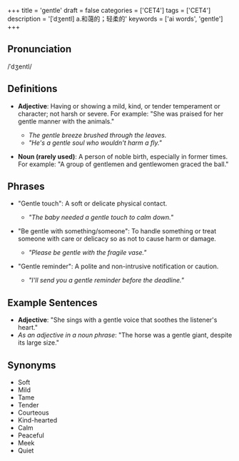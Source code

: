 +++
title = 'gentle'
draft = false
categories = ['CET4']
tags = ['CET4']
description = '[ˈdʒentl] a.和蔼的；轻柔的'
keywords = ['ai words', 'gentle']
+++

## Pronunciation
/ˈdʒentl/

## Definitions
- **Adjective**: Having or showing a mild, kind, or tender temperament or character; not harsh or severe. For example: "She was praised for her gentle manner with the animals."
  - *The gentle breeze brushed through the leaves.*
  - *"He's a gentle soul who wouldn't harm a fly."*

- **Noun (rarely used)**: A person of noble birth, especially in former times. For example: "A group of gentlemen and gentlewomen graced the ball."

## Phrases
- "Gentle touch": A soft or delicate physical contact.
  - *"The baby needed a gentle touch to calm down."*
  
- "Be gentle with something/someone": To handle something or treat someone with care or delicacy so as not to cause harm or damage.
  - *"Please be gentle with the fragile vase."*
  
- "Gentle reminder": A polite and non-intrusive notification or caution.
  - *"I'll send you a gentle reminder before the deadline."*

## Example Sentences
- **Adjective**: "She sings with a gentle voice that soothes the listener's heart."
- *As an adjective in a noun phrase*: "The horse was a gentle giant, despite its large size."

## Synonyms
- Soft
- Mild
- Tame
- Tender
- Courteous
- Kind-hearted
- Calm
- Peaceful
- Meek
- Quiet

